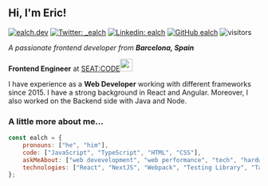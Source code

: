 ## Hi, I'm Eric!

[![ealch.dev](https://img.shields.io/badge/Website-46a2f1.svg?&style=flat-square&link=https://ealch.dev/)](https://ealch.dev/)
[![Twitter: _ealch](https://img.shields.io/twitter/follow/_ealch?style=social)](https://twitter.com/_ealch)
[![Linkedin: ealch](https://img.shields.io/badge/-ealch-blue?style=flat-square&logo=Linkedin&logoColor=white&link=https://www.linkedin.com/in/ealch/)](https://www.linkedin.com/in/ealch/)
[![GitHub ealch](https://img.shields.io/github/followers/ealch?label=follow&style=social)](https://github.com/ealch)
![visitors](https://visitor-badge.laobi.icu/badge?page_id=ealch.ealch)

<p>
  <em>A passionate frontend developer from <strong>Barcelona, Spain</strong></em>
</p>
<p>
  <strong>Frontend Engineer</strong> at <a href="https://code.seat/">SEAT:CODE</a><img src="https://media.giphy.com/media/WUlplcMpOCEmTGBtBW/giphy.gif" width="25"> 
</p>
<p>
  I have experience as a <strong>Web Developer</strong> working with different frameworks since 2015. I have a strong background in React and Angular. Moreover, I also worked on the Backend side with Java and Node.
</p>


### A little more about me...  
```javascript
const ealch = {
    pronouns: ["he", "him"],
    code: ["JavaScript", "TypeScript", "HTML", "CSS"],
    askMeAbout: ["web devevelopment", "web performance", "tech", "hardware"],
    technologies: ["React", "NextJS", "Webpack", "Testing Library", "Tailwind CSS", "React-JSS"],
};
```
